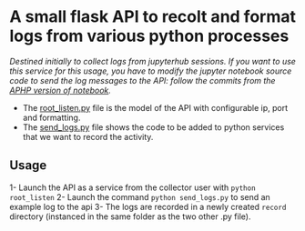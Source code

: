 # A small flask API to recolt and format logs from various python processes

*Destined initially to collect logs from jupyterhub sessions. If you want to use this service for this usage, you have to modify the jupyter notebook source code to send the log messages to the API: follow the commits from the [APHP version of notebook](https://github.com/EDS-APHP/notebook/commits/master).*

+ The [root_listen.py](https://github.com/strayMat/logs_api/blob/master/root_listen.py) file is the model of the API with configurable ip, port and formatting.
+ The [send_logs.py](https://github.com/strayMat/logs_api/blob/master/root_listen.py) file shows the code to be added to python services that we want to record the activity.

## Usage 

1- Launch the API as a service from the collector user with `python root_listen`
2- Launch the command `python send_logs.py` to send an example log to the api
3- The logs are recorded in a newly created `record` directory (instanced in the same folder as the two other .py file). 

